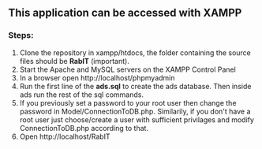 ## This application can be accessed with XAMPP
### Steps:
1. Clone the repository in xampp/htdocs, the folder containing the source files should be **RabIT** (important).
2. Start the Apache and MySQL servers on the XAMPP Control Panel
3. In a browser open http://localhost/phpmyadmin
4. Run the first line of the **ads.sql** to create the ads database. Then inside ads run the rest of the sql commands.
5. If you previously set a password to your root user then change the password in Model/ConnectionToDB.php. Similarily, if you don't have a root user just choose/create a user with sufficient privilages and modify ConnectionToDB.php according to that.
6. Open http://localhost/RabIT
